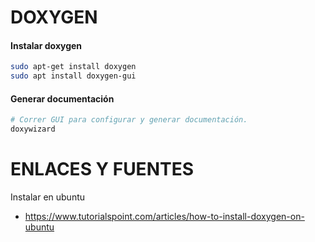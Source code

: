 
DOXYGEN
========

#### Instalar doxygen
```bash
sudo apt-get install doxygen
sudo apt install doxygen-gui
```

#### Generar documentación
```bash
# Correr GUI para configurar y generar documentación.
doxywizard
```


ENLACES Y FUENTES
=================
Instalar en ubuntu
- https://www.tutorialspoint.com/articles/how-to-install-doxygen-on-ubuntu
